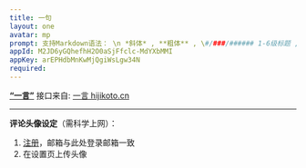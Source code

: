 ```yaml
---
title: 一句
layout: one
avatar: mp
prompt: 支持Markdown语法： \n *斜体* , **粗体** , \#/###/###### 1-6级标题 , *** = 水平线 , ~~删除线~~ , > 引用内容 , `代码块` , 1. 序号列表 , * 无序列表
appId: M2JD6yGQhefhH2O0aSjFfclc-MdYXbMMI
appKey: arEPHdbMnKwMjQgiWsLgw34N
required: 
---
```

**[“一言”](/one)** 接口来自: <a href="https://hitokoto.cn/">一言 hijikoto.cn</a>

---
**评论头像设定**（需科学上网）：
1. [注册](https://wordpress.com/start/wpcc/oauth2-user/zh-cn)，邮箱与此处登录邮箱一致
2. 在设置页上传头像